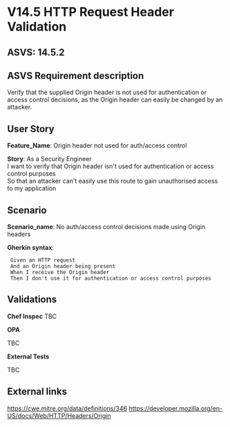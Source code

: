 # V14.5 HTTP Request Header Validation

## ASVS: 14.5.2

## ASVS Requirement description

Verify that the supplied Origin header is not used for
authentication or access control decisions, as the Origin header
can easily be changed by an attacker.

## User Story

**Feature_Name**: Origin header not used for auth/access control

**Story**:
As a Security Engineer\
I want to verify that Origin header isn't used for authentication or access control purposes\
So that an attacker can't easily use this route to gain unauthorised access to my application

## Scenario

**Scenario_name**: No auth/access control decisions made using Origin headers

**Gherkin syntax**:

```gherkin
 Given an HTTP request
 And an Origin header being present
 When I receive the Origin header
 Then I don't use it for authentication or access control purposes
```

## Validations

**Chef Inspec**
TBC

**OPA**

TBC

**External Tests**

TBC

## External links

<https://cwe.mitre.org/data/definitions/346>
<https://developer.mozilla.org/en-US/docs/Web/HTTP/Headers/Origin>
